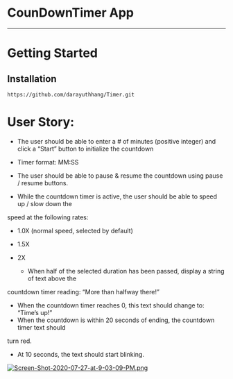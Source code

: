 # CounDownTimer App


<hr/>

# Getting Started
 
 ## Installation
    https://github.com/darayuthhang/Timer.git



# User Story:
  * The user should be able to enter a # of minutes (positive integer) and click a “Start”
button to initialize the countdown
  
  * Timer format: MM:SS
  
  * The user should be able to pause & resume the countdown using pause / resume
buttons.
  
  * While the countdown timer is active, the user should be able to speed up / slow down the

speed at the following rates:

* 1.0X (normal speed, selected by default)

* 1.5X

* 2X

  * When half of the selected duration has been passed, display a string of text above the

countdown timer reading: “More than halfway there!”

  * When the countdown timer reaches 0, this text should change to: “Time’s up!”
  * When the countdown is within 20 seconds of ending, the countdown timer text should

turn red.

  * At 10 seconds, the text should start blinking.


[![Screen-Shot-2020-07-27-at-9-03-09-PM.png](https://i.postimg.cc/2yWRJf1R/Screen-Shot-2020-07-27-at-9-03-09-PM.png)](https://postimg.cc/MfzFMN0d)
